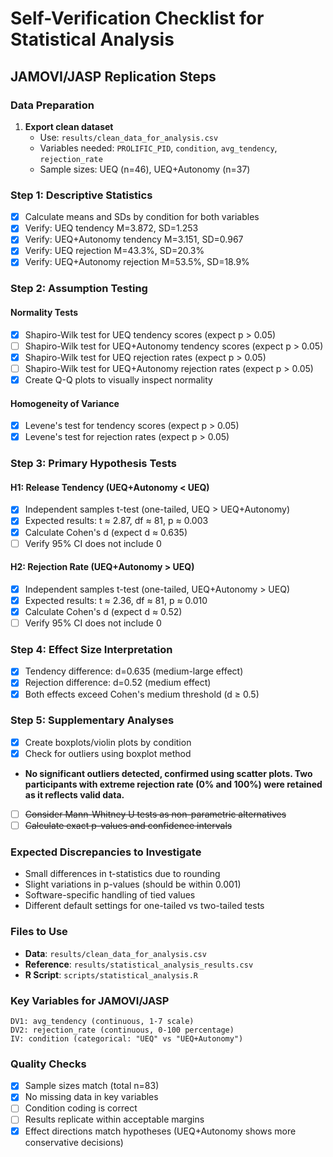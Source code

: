 # Self-Verification Checklist for Statistical Analysis
## JAMOVI/JASP Replication Steps

### Data Preparation
1. **Export clean dataset**
   - Use: `results/clean_data_for_analysis.csv`
   - Variables needed: `PROLIFIC_PID`, `condition`, `avg_tendency`, `rejection_rate`
   - Sample sizes: UEQ (n=46), UEQ+Autonomy (n=37)

### Step 1: Descriptive Statistics
- [X] Calculate means and SDs by condition for both variables
- [X] Verify: UEQ tendency M=3.872, SD=1.253
- [X] Verify: UEQ+Autonomy tendency M=3.151, SD=0.967  
- [X] Verify: UEQ rejection M=43.3%, SD=20.3%
- [X] Verify: UEQ+Autonomy rejection M=53.5%, SD=18.9%

### Step 2: Assumption Testing
#### Normality Tests
- [X] Shapiro-Wilk test for UEQ tendency scores (expect p > 0.05)
- [ ] Shapiro-Wilk test for UEQ+Autonomy tendency scores (expect p > 0.05)
- [X] Shapiro-Wilk test for UEQ rejection rates (expect p > 0.05)
- [ ] Shapiro-Wilk test for UEQ+Autonomy rejection rates (expect p > 0.05)
- [X] Create Q-Q plots to visually inspect normality

#### Homogeneity of Variance
- [X] Levene's test for tendency scores (expect p > 0.05)
- [X] Levene's test for rejection rates (expect p > 0.05)

### Step 3: Primary Hypothesis Tests
#### H1: Release Tendency (UEQ+Autonomy < UEQ)
- [X] Independent samples t-test (one-tailed, UEQ > UEQ+Autonomy)
- [X] Expected results: t ≈ 2.87, df ≈ 81, p ≈ 0.003
- [X] Calculate Cohen's d (expect d ≈ 0.635)
- [ ] Verify 95% CI does not include 0

#### H2: Rejection Rate (UEQ+Autonomy > UEQ)  
- [X] Independent samples t-test (one-tailed, UEQ+Autonomy > UEQ)
- [X] Expected results: t ≈ 2.36, df ≈ 81, p ≈ 0.010
- [X] Calculate Cohen's d (expect d ≈ 0.52)
- [ ] Verify 95% CI does not include 0

### Step 4: Effect Size Interpretation
- [X] Tendency difference: d=0.635 (medium-large effect)
- [X] Rejection difference: d=0.52 (medium effect)
- [X] Both effects exceed Cohen's medium threshold (d ≥ 0.5)

### Step 5: Supplementary Analyses
- [X] Create boxplots/violin plots by condition
- [X] Check for outliers using boxplot method
- **No significant outliers detected, confirmed using scatter plots. Two participants with extreme rejection rate (0% and 100%) were retained as it reflects valid data.**
- [ ] ~~Consider Mann-Whitney U tests as non-parametric alternatives~~
- [ ] ~~Calculate exact p-values and confidence intervals~~

### Expected Discrepancies to Investigate
- Small differences in t-statistics due to rounding
- Slight variations in p-values (should be within 0.001)
- Software-specific handling of tied values
- Different default settings for one-tailed vs two-tailed tests

### Files to Use
- **Data**: `results/clean_data_for_analysis.csv`
- **Reference**: `results/statistical_analysis_results.csv`
- **R Script**: `scripts/statistical_analysis.R`

### Key Variables for JAMOVI/JASP
```
DV1: avg_tendency (continuous, 1-7 scale)
DV2: rejection_rate (continuous, 0-100 percentage)  
IV: condition (categorical: "UEQ" vs "UEQ+Autonomy")
```

### Quality Checks
- [X] Sample sizes match (total n=83)
- [X] No missing data in key variables
- [ ] Condition coding is correct
- [ ] Results replicate within acceptable margins
- [X] Effect directions match hypotheses (UEQ+Autonomy shows more conservative decisions)
